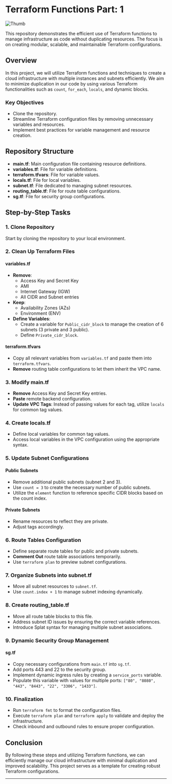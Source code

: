 
# Terraform Functions Part: 1

![Thumb](https://github.com/user-attachments/assets/69bc2680-9ffe-4852-a7f0-f2b9ed8496c5)


This repository demonstrates the efficient use of Terraform functions to manage infrastructure as code without duplicating resources. The focus is on creating modular, scalable, and maintainable Terraform configurations.

## Overview

In this project, we will utilize Terraform functions and techniques to create a cloud infrastructure with multiple instances and subnets efficiently. We aim to minimize duplication in our code by using various Terraform functionalities such as `count`, `for_each`, `locals`, and dynamic blocks.

### Key Objectives

- Clone the repository.
- Streamline Terraform configuration files by removing unnecessary variables and resources.
- Implement best practices for variable management and resource creation.

## Repository Structure

- **main.tf**: Main configuration file containing resource definitions.
- **variables.tf**: File for variable definitions.
- **terraform.tfvars**: File for variable values.
- **locals.tf**: File for local variables.
- **subnet.tf**: File dedicated to managing subnet resources.
- **routing_table.tf**: File for route table configurations.
- **sg.tf**: File for security group configurations.

## Step-by-Step Tasks

### 1. Clone Repository

Start by cloning the repository to your local environment.

### 2. Clean Up Terraform Files

#### variables.tf
- **Remove**:
  - Access Key and Secret Key
  - AMI
  - Internet Gateway (IGW)
  - All CIDR and Subnet entries
- **Keep**:
  - Availability Zones (AZs)
  - Environment (ENV)
- **Define Variables**:
  - Create a variable for `Public_cidr_block` to manage the creation of 6 subnets (3 private and 3 public).
  - Define `Private_cidr_block`.

#### terraform.tfvars
- Copy all relevant variables from `variables.tf` and paste them into `terraform.tfvars`.
- **Remove** routing table configurations to let them inherit the VPC name.

### 3. Modify main.tf

- **Remove** Access Key and Secret Key entries.
- **Paste** remote backend configuration.
- **Update VPC Tags**: Instead of passing values for each tag, utilize `locals` for common tag values.

### 4. Create locals.tf

- Define local variables for common tag values.
- Access local variables in the VPC configuration using the appropriate syntax.

### 5. Update Subnet Configurations

#### Public Subnets
- Remove additional public subnets (subnet 2 and 3).
- Use `count = 3` to create the necessary number of public subnets.
- Utilize the `element` function to reference specific CIDR blocks based on the count index.

#### Private Subnets
- Rename resources to reflect they are private.
- Adjust tags accordingly.

### 6. Route Tables Configuration

- Define separate route tables for public and private subnets.
- **Comment Out** route table associations temporarily.
- Use `terraform plan` to preview subnet configurations.

### 7. Organize Subnets into subnet.tf

- Move all subnet resources to `subnet.tf`.
- Use `count.index + 1` to manage subnet indexing dynamically.

### 8. Create routing_table.tf

- Move all route table blocks to this file.
- Address subnet ID issues by ensuring the correct variable references.
- Introduce Splat syntax for managing multiple subnet associations.

### 9. Dynamic Security Group Management

#### sg.tf
- Copy necessary configurations from `main.tf` into `sg.tf`.
- Add ports 443 and 22 to the security group.
- Implement dynamic ingress rules by creating a `service_ports` variable.
- Populate this variable with values for multiple ports: `["80", "8080", "443", "8443", "22", "3306", "1433"]`.

### 10. Finalization

- Run `terraform fmt` to format the configuration files.
- Execute `terraform plan` and `terraform apply` to validate and deploy the infrastructure.
- Check inbound and outbound rules to ensure proper configuration.

## Conclusion

By following these steps and utilizing Terraform functions, we can efficiently manage our cloud infrastructure with minimal duplication and improved scalability. This project serves as a template for creating robust Terraform configurations.

---
